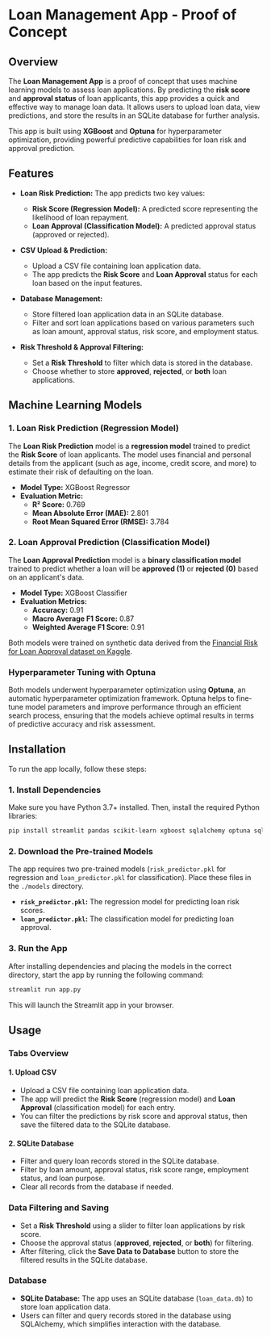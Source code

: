# Loan Management App - Proof of Concept

## Overview

The **Loan Management App** is a proof of concept that uses machine learning models to assess loan applications. By predicting the **risk score** and **approval status** of loan applicants, this app provides a quick and effective way to manage loan data. It allows users to upload loan data, view predictions, and store the results in an SQLite database for further analysis.

This app is built using **XGBoost** and **Optuna** for hyperparameter optimization, providing powerful predictive capabilities for loan risk and approval prediction.

## Features

- **Loan Risk Prediction:** The app predicts two key values:
  - **Risk Score (Regression Model):** A predicted score representing the likelihood of loan repayment.
  - **Loan Approval (Classification Model):** A predicted approval status (approved or rejected).

- **CSV Upload & Prediction:**
  - Upload a CSV file containing loan application data.
  - The app predicts the **Risk Score** and **Loan Approval** status for each loan based on the input features.

- **Database Management:** 
  - Store filtered loan application data in an SQLite database.
  - Filter and sort loan applications based on various parameters such as loan amount, approval status, risk score, and employment status.

- **Risk Threshold & Approval Filtering:**
  - Set a **Risk Threshold** to filter which data is stored in the database.
  - Choose whether to store **approved**, **rejected**, or **both** loan applications.

## Machine Learning Models

### 1. **Loan Risk Prediction (Regression Model)**
The **Loan Risk Prediction** model is a **regression model** trained to predict the **Risk Score** of loan applicants. The model uses financial and personal details from the applicant (such as age, income, credit score, and more) to estimate their risk of defaulting on the loan.

- **Model Type:** XGBoost Regressor
- **Evaluation Metric:**
  - **R² Score:** 0.769
  - **Mean Absolute Error (MAE):** 2.801
  - **Root Mean Squared Error (RMSE):** 3.784

### 2. **Loan Approval Prediction (Classification Model)**
The **Loan Approval Prediction** model is a **binary classification model** trained to predict whether a loan will be **approved (1)** or **rejected (0)** based on an applicant's data.

- **Model Type:** XGBoost Classifier
- **Evaluation Metrics:**
  - **Accuracy:** 0.91
  - **Macro Average F1 Score:** 0.87
  - **Weighted Average F1 Score:** 0.91

Both models were trained on synthetic data derived from the [Financial Risk for Loan Approval dataset on Kaggle](https://www.kaggle.com/datasets/lorenzozoppelletto/financial-risk-for-loan-approval).

### Hyperparameter Tuning with Optuna
Both models underwent hyperparameter optimization using **Optuna**, an automatic hyperparameter optimization framework. Optuna helps to fine-tune model parameters and improve performance through an efficient search process, ensuring that the models achieve optimal results in terms of predictive accuracy and risk assessment.

## Installation

To run the app locally, follow these steps:

### 1. Install Dependencies

Make sure you have Python 3.7+ installed. Then, install the required Python libraries:

```bash
pip install streamlit pandas scikit-learn xgboost sqlalchemy optuna sqlite3
```

### 2. Download the Pre-trained Models

The app requires two pre-trained models (`risk_predictor.pkl` for regression and `loan_predictor.pkl` for classification). Place these files in the `./models` directory.

- **`risk_predictor.pkl`:** The regression model for predicting loan risk scores.
- **`loan_predictor.pkl`:** The classification model for predicting loan approval.

### 3. Run the App

After installing dependencies and placing the models in the correct directory, start the app by running the following command:

```bash
streamlit run app.py
```
This will launch the Streamlit app in your browser.

## Usage

### Tabs Overview

#### 1. **Upload CSV**
- Upload a CSV file containing loan application data.
- The app will predict the **Risk Score** (regression model) and **Loan Approval** (classification model) for each entry.
- You can filter the predictions by risk score and approval status, then save the filtered data to the SQLite database.

#### 2. **SQLite Database**
- Filter and query loan records stored in the SQLite database.
- Filter by loan amount, approval status, risk score range, employment status, and loan purpose.
- Clear all records from the database if needed.

### Data Filtering and Saving

- Set a **Risk Threshold** using a slider to filter loan applications by risk score.
- Choose the approval status (**approved**, **rejected**, or **both**) for filtering.
- After filtering, click the **Save Data to Database** button to store the filtered results in the SQLite database.

### Database

- **SQLite Database:** The app uses an SQLite database (`loan_data.db`) to store loan application data.
- Users can filter and query records stored in the database using SQLAlchemy, which simplifies interaction with the database.
